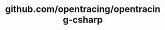 ---
layout: post
title: github.com/opentracing/opentracing-csharp
categories: link
tags: [انگلیسی, برنامه‌نویسی]
---